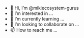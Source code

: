 - 👋 Hi, I’m @mikiecosystem-gurus
- 👀 I’m interested in ...
- 🌱 I’m currently learning ...
- 💞️ I’m looking to collaborate on ...
- 📫 How to reach me ...

<!---
mikiecosystem-gurus/mikiecosystem-gurus is a ✨ special ✨ repository because its `README.md` (this file) appears on your GitHub profile.
You can click the Preview link to take a look at your changes.
--->

